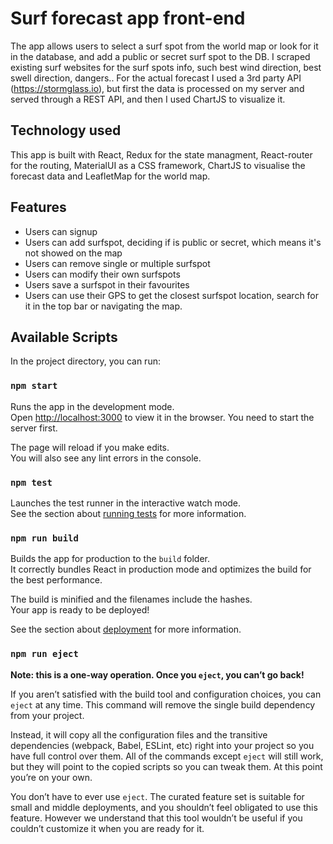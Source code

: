 # Surf forecast app front-end

The app allows users to select a surf spot from the world map or look for it in the database,
and add a public or secret surf spot to the DB. 
I scraped existing surf websites for the surf spots info, such best wind direction, best swell direction, dangers..
For the actual forecast I used a 3rd party API (https://stormglass.io), but first the data is processed on my server and served through a REST API, and then I used ChartJS to visualize it. 

## Technology used

This app is built with React, Redux for the state managment, React-router for the routing, MaterialUI as a CSS framework, ChartJS to visualise the forecast data and LeafletMap for the world map.

## Features

- Users can signup 
- Users can add surfspot, deciding if is public or secret, which means it's not showed on the map
- Users can remove single or multiple surfspot
- Users can modify their own surfspots
- Users save a surfspot in their favourites
- Users can use their GPS to get the closest surfspot location, search for it in the top bar or navigating the map.

## Available Scripts

In the project directory, you can run:

### `npm start`

Runs the app in the development mode.<br />
Open [http://localhost:3000](http://localhost:3000) to view it in the browser.
You need to start the server first.

The page will reload if you make edits.<br />
You will also see any lint errors in the console.

### `npm test`

Launches the test runner in the interactive watch mode.<br />
See the section about [running tests](https://facebook.github.io/create-react-app/docs/running-tests) for more information.

### `npm run build`

Builds the app for production to the `build` folder.<br />
It correctly bundles React in production mode and optimizes the build for the best performance.

The build is minified and the filenames include the hashes.<br />
Your app is ready to be deployed!

See the section about [deployment](https://facebook.github.io/create-react-app/docs/deployment) for more information.

### `npm run eject`

**Note: this is a one-way operation. Once you `eject`, you can’t go back!**

If you aren’t satisfied with the build tool and configuration choices, you can `eject` at any time. This command will remove the single build dependency from your project.

Instead, it will copy all the configuration files and the transitive dependencies (webpack, Babel, ESLint, etc) right into your project so you have full control over them. All of the commands except `eject` will still work, but they will point to the copied scripts so you can tweak them. At this point you’re on your own.

You don’t have to ever use `eject`. The curated feature set is suitable for small and middle deployments, and you shouldn’t feel obligated to use this feature. However we understand that this tool wouldn’t be useful if you couldn’t customize it when you are ready for it.

